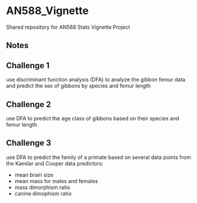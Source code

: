 # AN588_Vignette
Shared repository for AN588 Stats Vignette Project
## Notes

## Challenge 1
use discriminant function analysis (DFA) to analyze the gibbon femur data and predict the sex of gibbons by species and femur length

## Challenge 2
use DFA to predict the age class of gibbons based on their species and femur length

## Challenge 3
use DFA to predict the family of a primate based on several data points from the Kamilar and Cooper data 
predictors:
- mean brain size
- mean mass for males and females
- mass dimorphism ratio
- canine dimophism ratio
